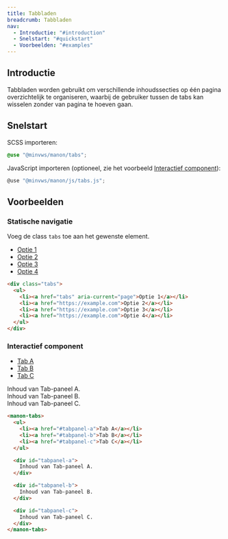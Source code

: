 ```yaml
---
title: Tabbladen
breadcrumb: Tabbladen
nav:
  - Introductie: "#introduction"
  - Snelstart: "#quickstart"
  - Voorbeelden: "#examples"
---
```


<h2 id="introduction">Introductie</h2>

Tabbladen worden gebruikt om verschillende inhoudssecties op één pagina overzichtelijk te organiseren, waarbij de gebruiker tussen de tabs kan wisselen zonder van pagina te hoeven gaan.

<h2 id="quickstart">Snelstart</h2>

SCSS importeren:

```scss
@use "@minvws/manon/tabs";
```

JavaScript importeren (optioneel, zie het voorbeeld [Interactief component](#interactive)):

```javascript
@use "@minvws/manon/js/tabs.js";
```

<h2 id="examples">Voorbeelden</h2>

<h3 id="static-navigation">Statische navigatie</h3>

Voeg de class `tabs` toe aan het gewenste element.

<div class="tabs">
  <ul>
    <li><a href="tabs" aria-current="page">Optie 1</a></li>
    <li><a href="https://example.com">Optie 2</a></li>
    <li><a href="https://example.com">Optie 3</a></li>
    <li><a href="https://example.com">Optie 4</a></li>
  </ul>
</div>

```html
<div class="tabs">
  <ul>
    <li><a href="tabs" aria-current="page">Optie 1</a></li>
    <li><a href="https://example.com">Optie 2</a></li>
    <li><a href="https://example.com">Optie 3</a></li>
    <li><a href="https://example.com">Optie 4</a></li>
  </ul>
</div>
```

<h3 id="interactive-component">Interactief component</h3>

<manon-tabs>
  <ul>
    <li><a href="#tabpanel-a">Tab A</a></li>
    <li><a href="#tabpanel-b">Tab B</a></li>
    <li><a href="#tabpanel-c">Tab C</a></li>
  </ul>

  <div id="tabpanel-a">
    Inhoud van Tab-paneel A.
  </div>

  <div id="tabpanel-b">
    Inhoud van Tab-paneel B.
  </div>

  <div id="tabpanel-c">
    Inhoud van Tab-paneel C.
  </div>
</manon-tabs>

```html
<manon-tabs>
  <ul>
    <li><a href="#tabpanel-a">Tab A</a></li>
    <li><a href="#tabpanel-b">Tab B</a></li>
    <li><a href="#tabpanel-c">Tab C</a></li>
  </ul>

  <div id="tabpanel-a">
    Inhoud van Tab-paneel A.
  </div>

  <div id="tabpanel-b">
    Inhoud van Tab-paneel B.
  </div>

  <div id="tabpanel-c">
    Inhoud van Tab-paneel C.
  </div>
</manon-tabs>
```

